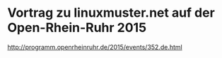 Vortrag zu linuxmuster.net auf der Open-Rhein-Ruhr 2015
=======================================================

http://programm.openrheinruhr.de/2015/events/352.de.html
